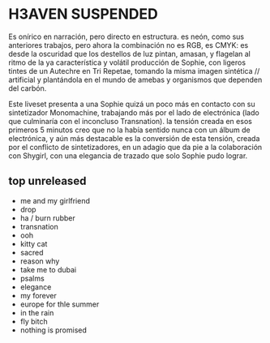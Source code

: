 # H3AVEN SUSPENDED
Es onírico en narración, pero directo en estructura. es neón, como sus anteriores trabajos, pero ahora la combinación no es RGB, es CMYK: es desde la oscuridad que los destellos de luz pintan, amasan, y flagelan al ritmo de la ya característica y volátil producción de Sophie, con ligeros tintes de un Autechre en Tri Repetae, tomando la misma imagen sintética // artificial y plantándola en el mundo de amebas y organismos que dependen del carbón. 

Este liveset presenta a una Sophie quizá un poco más en contacto con su sintetizador Monomachine, trabajando más por el lado de electrónica (lado que culminaría con el inconcluso Transnation). la tensión creada en esos primeros 5 minutos creo que no la había sentido nunca con un álbum de electrónica, y aún más destacable es la conversión de esta tensión, creada por el conflicto de sintetizadores, en un adagio que da pie a la colaboración con Shygirl, con una elegancia de trazado que solo Sophie pudo lograr.

## top unreleased
- me and my girlfriend
- drop
- ha / burn rubber
- transnation
- ooh
- kitty cat
- sacred
- reason why
- take me to dubai
- psalms
- elegance
- my forever
- europe for thle summer
- in the rain
- fly bitch
- nothing is promised